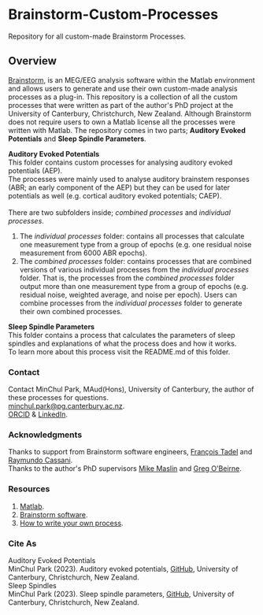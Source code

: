 # Brainstorm-Custom-Processes
Repository for all custom-made Brainstorm Processes.

## Overview
[Brainstorm](https://neuroimage.usc.edu/brainstorm/), is an MEG/EEG analysis software within the Matlab environment and allows users to generate and use their own custom-made analysis processes as a plug-in.
This repository is a collection of all the custom processes that were written as part of the author's PhD project at the University of Canterbury, Christchurch, New Zealand.
Although Brainstorm does not require users to own a Matlab license all the processes were written with Matlab. 
The repository comes in two parts; **Auditory Evoked Potentials** and **Sleep Spindle Parameters**.

**Auditory Evoked Potentials** 
<br>This folder contains custom processes for analysing auditory evoked potentials (AEP). 
<br>The processes were mainly used to analyse auditory brainstem responses (ABR; an early component of the AEP) but they can be used for later potentials as well (e.g. cortical auditory evoked potentials; CAEP). 
<br><br>There are two subfolders inside; *combined processes* and *individual processes*. 
1. The *individual processes* folder: contains all processes that calculate one measurement type from a group of epochs (e.g. one residual noise measurement from 6000 ABR epochs).
2. The *combined processes* folder: contains processes that are combined versions of various individual processes from the *individual processes* folder.
That is, the processes from the *combined processes* folder output more than one measurement type from a group of epochs (e.g. residual noise, weighted average, and noise per epoch).
Users can combine processes from the *individual processes* folder to generate their own combined processes. 

**Sleep Spindle Parameters**
<br>This folder contains a process that calculates the parameters of sleep spindles and explanations of what the process does and how it works.
<br>To learn more about this process visit the README.md of this folder. 

### Contact
Contact MinChul Park, MAud(Hons), University of Canterbury, the author of these processes for questions. 
<br>[minchul.park@pg.canterbury.ac.nz](minchul.park@pg.canterbury.ac.nz).
<br>[ORCID](https://orcid.org/0000-0001-5500-1623) & [LinkedIn](linkedin.com/in/minchul-park-a538ab102).

### Acknowledgments
Thanks to support from Brainstorm software engineers, [François Tadel](https://neuroimage.usc.edu/brainstorm/AboutUs/FrancoisTadel?highlight=%28francois%29%7C%28tadel%29#Fran.2BAOc-ois_Tadel.2C_MSc) and [Raymundo Cassani](https://neuroimage.usc.edu/brainstorm/AboutUs/RaymundoCassani?highlight=%28raymundo%29#Raymundo_Cassani.2C_PhD).
<br>Thanks to the author's PhD supervisors [Mike Maslin](https://www.canterbury.ac.nz/science/contact-us/people/michael-maslin.html) and [Greg O'Beirne](https://www.canterbury.ac.nz/science/contact-us/people/greg-obeirne.html).

### Resources
1. [Matlab](https://au.mathworks.com/products/matlab.html).
2. [Brainstorm software](https://neuroimage.usc.edu/brainstorm/).
3. [How to write your own process](https://neuroimage.usc.edu/brainstorm/Tutorials/TutUserProcess).

### Cite As ###
Auditory Evoked Potentials
<br>MinChul Park (2023). Auditory evoked potentials, [GitHub](https://github.com/park-minchul/Brainstorm-Custom-Processes/tree/main/Auditory%20Evoked%20Potentials), University of Canterbury, Christchurch, New Zealand.
<br>Sleep Spindles
<br>MinChul Park (2023). Sleep spindle parameters, [GitHub](https://github.com/park-minchul/Brainstorm-Custom-Processes/tree/main/Sleep%20Spindle%20Parameters), University of Canterbury, Christchurch, New Zealand.
